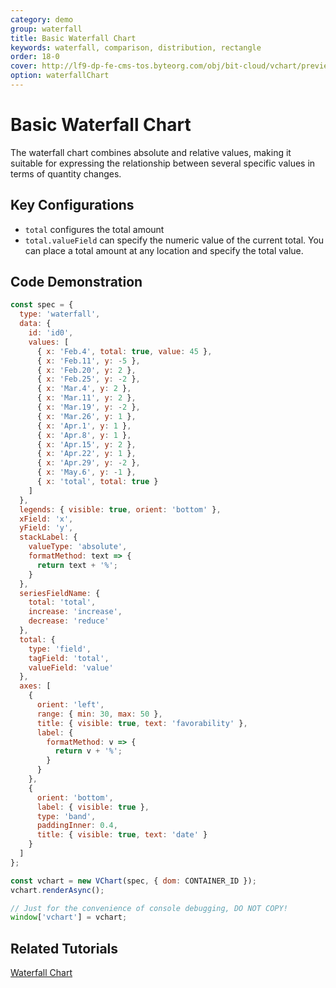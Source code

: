 ```yaml
---
category: demo
group: waterfall
title: Basic Waterfall Chart
keywords: waterfall, comparison, distribution, rectangle
order: 18-0
cover: http://lf9-dp-fe-cms-tos.byteorg.com/obj/bit-cloud/vchart/preview/waterfall/basic-waterfall.png
option: waterfallChart
---
```


# Basic Waterfall Chart

The waterfall chart combines absolute and relative values, making it suitable for expressing the relationship between several specific values in terms of quantity changes.

## Key Configurations

- `total` configures the total amount
- `total.valueField` can specify the numeric value of the current total. You can place a total amount at any location and specify the total value.

## Code Demonstration

```javascript livedemo
const spec = {
  type: 'waterfall',
  data: {
    id: 'id0',
    values: [
      { x: 'Feb.4', total: true, value: 45 },
      { x: 'Feb.11', y: -5 },
      { x: 'Feb.20', y: 2 },
      { x: 'Feb.25', y: -2 },
      { x: 'Mar.4', y: 2 },
      { x: 'Mar.11', y: 2 },
      { x: 'Mar.19', y: -2 },
      { x: 'Mar.26', y: 1 },
      { x: 'Apr.1', y: 1 },
      { x: 'Apr.8', y: 1 },
      { x: 'Apr.15', y: 2 },
      { x: 'Apr.22', y: 1 },
      { x: 'Apr.29', y: -2 },
      { x: 'May.6', y: -1 },
      { x: 'total', total: true }
    ]
  },
  legends: { visible: true, orient: 'bottom' },
  xField: 'x',
  yField: 'y',
  stackLabel: {
    valueType: 'absolute',
    formatMethod: text => {
      return text + '%';
    }
  },
  seriesFieldName: {
    total: 'total',
    increase: 'increase',
    decrease: 'reduce'
  },
  total: {
    type: 'field',
    tagField: 'total',
    valueField: 'value'
  },
  axes: [
    {
      orient: 'left',
      range: { min: 30, max: 50 },
      title: { visible: true, text: 'favorability' },
      label: {
        formatMethod: v => {
          return v + '%';
        }
      }
    },
    {
      orient: 'bottom',
      label: { visible: true },
      type: 'band',
      paddingInner: 0.4,
      title: { visible: true, text: 'date' }
    }
  ]
};

const vchart = new VChart(spec, { dom: CONTAINER_ID });
vchart.renderAsync();

// Just for the convenience of console debugging, DO NOT COPY!
window['vchart'] = vchart;
```

## Related Tutorials

[Waterfall Chart](link)
